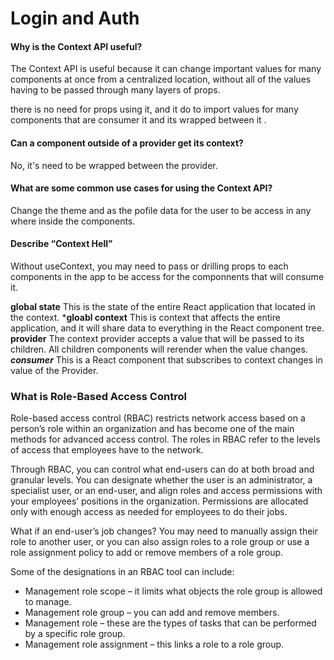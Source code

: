 # Login and Auth

#### Why is the Context API useful?
The Context API is useful because it can change important values for many components at once from a centralized location, without all of the values having to be passed through many layers of props.

there is no need for props using it, and it do to import values for many components that are consumer it and its wrapped between it .

#### Can a component outside of a provider get its context?
No,  it's need to be wrapped between the provider.

#### What are some common use cases for using the Context API?
Change the theme and as the pofile data for the user to be access in any where inside the components.

#### Describe “Context Hell”
Without useContext, you may need to pass or drilling props to each components in the app to be access for the componnents that will consume it.

**global state**	This is the state of the entire React application that located in the context.
***gloabl context**	This is context that affects the entire application, and it will share data to everything in the React component tree.
**provider**	The context provider accepts a value that will be passed to its children. All children components will rerender when the value changes.
***consumer***	This is a React component that subscribes to context changes in value of the Provider.



### What is Role-Based Access Control
Role-based access control (RBAC) restricts network access based on a person’s role within an organization and has become one of the main methods for advanced access control. The roles in RBAC refer to the levels of access that employees have to the network.

Through RBAC, you can control what end-users can do at both broad and granular levels. You can designate whether the user is an administrator, a specialist user, or an end-user, and align roles and access permissions with your employees’ positions in the organization. Permissions are allocated only with enough access as needed for employees to do their jobs.

What if an end-user’s job changes? You may need to manually assign their role to another user, or you can also assign roles to a role group or use a role assignment policy to add or remove members of a role group.

Some of the designations in an RBAC tool can include:

- Management role scope – it limits what objects the role group is allowed to manage.
- Management role group – you can add and remove members.
- Management role – these are the types of tasks that can be performed by a specific role group.
- Management role assignment – this links a role to a role group.